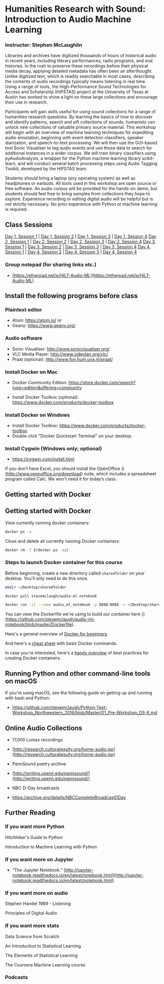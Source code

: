 # Humanities Research with Sound: Introduction to Audio Machine Learning

### Instructor: Stephen McLaughlin

Libraries and archives have digitized thousands of hours of historical audio in recent years, including literary performances, radio programs, and oral histories. In the rush to preserve these recordings before their physical media decay, applying detailed metadata has often been an afterthought. Unlike digitized text, which is readily searchable in most cases, describing the contents of audio recordings typically means listening in real time. Using a range of tools, the High-Performance Sound Technologies for Access and Scholarship (HiPSTAS) project at the University of Texas at Austin has worked to shine a light on these large collections and encourage their use in research.

Participants will gain skills useful for using sound collections for a range of humanities research questions. By learning the basics of how to discover and identify patterns, search and sift collections of sounds, humanists can unlock new collections of valuable primary source material. This workshop will begin with an overview of machine learning techniques for expediting audio annotation, beginning with event detection classifiers, speaker diarization, and speech-to-text processing. We will then use the GUI-based tool Sonic Visualiser to tag audio events and use those data to search for additional instances in a wider corpus. We will train binary classifiers using pyAudioAnalysis, a wrapper for the Python machine learning library scikit-learn, and will conduct several batch processing steps using Audio Tagging Toolkit, developed by the HiPSTAS team.

Students should bring a laptop (any operating system) as well as headphones or earbuds. All tools used in this workshop are open source or free software. An audio corpus will be provided for the hands-on demo, but students should feel free to bring samples from collections they hope to explore. Experience recording or editing digital audio will be helpful but is not strictly necessary. No prior experience with Python or machine learning is required.

## Class Sessions

[Day 1, Session 1](Day_1/Session_1.1.md) | [Day 1, Session 2](Day_1/Session_1.2.md) | [Day 1, Session 3](Day_1/Session_1.3.md) | [Day 1, Session 4](Day_1/Session_1.4.md)
[Day 2, Session 1](Day_2/Session_2.1.md) | [Day 2, Session 2](Day_2/Session_2.2.md) | [Day 2, Session 3](Day_2/Session_2.3.md) | [Day 2, Session 4](Day_2/Session_2.4.md)
[Day 3, Session 1](Day_3/Session_3.1.md) | [Day 3, Session 2](Day_3/Session_3.2.md) | [Day 3, Session 3](Day_3/Session_3.3.md) | [Day 3, Session 4](Day_3/Session_3.4.md)
[Day 4, Session 1](Day_1/Session_4.1.md) | [Day 4, Session 2](Day_1/Session_4.2.md) | [Day 4, Session 3](Day_1/Session_4.3.md) | [Day 4, Session 4](Day_1/Session_4.4.md)

### Group notepad (for sharing links etc.)

- [https://etherpad.net/p/HILT-Audio-ML](https://etherpad.net/p/HILT-Audio-ML)



## Install the following programs before class

### Plaintext editor

- Atom: https://atom.io/
or
- Geany: https://www.geany.org/

### Audio software

- Sonic Visualiser: http://www.sonicvisualiser.org/
- VLC Media Player: http://www.videolan.org/vlc/
- Praat (optional): http://www.fon.hum.uva.nl/praat/

### Install Docker on Mac

- Docker Community Edition: https://store.docker.com/search?type=edition&offering=community

- Install Docker Toolbox (optional): https://www.docker.com/products/docker-toolbox


### Install Docker on Windows

- Install Docker Toolbox: https://www.docker.com/products/docker-toolbox
- Double click "Docker Quickstart Terminal" on your desktop.


### Install Cygwin (Windows only; optional)

- https://cygwin.com/install.html


If you don’t have Excel, you should install the OpenOffice ()(http://www.openoffice.org/download) suite, which includes a spreadsheet program called Calc. We won’t need it for today’s class.



## Getting started with Docker


## Getting started with Docker

View currently running docker containers:

```bash
docker ps -a
```

Close and delete all currently running Docker containers:

```bash
docker rm -f $(docker ps -aq)
```

### Steps to launch Docker container for this course

Before beginning, create a new directory called `sharedfolder` on your desktop. You'll only need to do this once.

```bash
mkdir ~/Desktop/sharedfolder
```

```bash
docker pull stevemclaugh/audio-ml-notebook

docker run -it --name audio_ml_notebook -p 8888:8888 -v ~/Desktop/sharedfolder:/home/sharedfolder stevemclaugh/audio-ml-notebook
```

You can view the Dockerfile we're using to build our container here ()(https://github.com/stevemclaugh/audio-ml-notebook/blob/master/Dockerfile).

Here's a general overview of [Docker for beginners](https://prakhar.me/docker-curriculum/).

And here's a [cheat sheet](https://www.docker.com/sites/default/files/Docker_CheatSheet_08.09.2016_0.pdf) with basic Docker commands.

In case you're interested, here's a [handy overview](https://docs.docker.com/engine/userguide/eng-image/dockerfile_best-practices/) of best practices for creating Docker containers.


## Running Python and other command-line tools on macOS

If you're using macOS, see the following guide on getting up and running with bash and Python:
- https://github.com/stevemclaugh/Python-Text-Workshop_Northwestern_2016/blob/Master/01_Pre-Workshop_OS-X.md

## Online Audio Collections

- 17,000 Lomax recordings
- [http://research.culturalequity.org/home-audio.jsp](http://research.culturalequity.org/home-audio.jsp)

- PennSound poetry archive
- [http://writing.upenn.edu/pennsound/](http://writing.upenn.edu/pennsound/)

- NBC D-Day broadcasts
- https://archive.org/details/NBCCompleteBroadcastDDay




## Further Reading



### If you want more Python

Hitchhiker's Guide to Python

Introduction to Machine Learning with Python


### If you want more on Jupyter

-   “The Jupyter Notebook.” [http://jupyter-notebook.readthedocs.io/en/latest/notebook.html](http://jupyter-notebook.readthedocs.io/en/latest/notebook.html)



### If you want more on audio

Stephen Handel 1989 - Listening

Principles of Digital Audio


### If you want more stats

Data Science from Scratch

An Introduction to Statistical Learning 

The Elements of Statistical Learning 

The Coursera Machine Learning course 



### Podcasts

